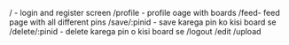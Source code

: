 / - login and register screen
/profile - profile oage with boards
/feed- feed page with all different pins
/save/:pinid - save karega pin ko kisi board se
/delete/:pinid - delete karega pin o kisi board se
/logout
/edit
/upload

